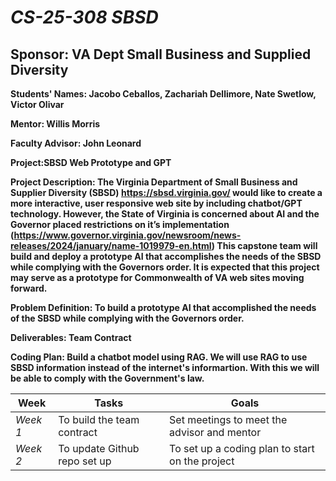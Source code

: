 # *CS-25-308 SBSD*
## **Sponsor: VA Dept Small Business and Supplied Diversity**

**Students' Names: Jacobo Ceballos, Zachariah Dellimore, Nate Swetlow, Victor Olivar**

**Mentor: Willis Morris**

**Faculty Advisor: John Leonard**

**Project:SBSD Web Prototype and GPT**

**Project Description: The Virginia Department of Small Business and Supplier Diversity (SBSD) https://sbsd.virginia.gov/ would like to create a more interactive, user responsive web site by including chatbot/GPT technology. However, the State of Virginia is concerned about AI and the Governor placed restrictions on it’s implementation (https://www.governor.virginia.gov/newsroom/news-releases/2024/january/name-1019979-en.html) This capstone team will build and deploy a prototype AI that accomplishes the needs of the SBSD while complying with the Governors order. It is expected that this project may serve as a prototype for Commonwealth of VA web sites moving forward.**

**Problem Definition: To build a prototype AI that accomplished the needs of the SBSD while complying with the Governors order.**

**Deliverables: Team Contract**

**Coding Plan: Build a chatbot model using RAG. We will use RAG to use SBSD information instead of the internet's informartion. With this we will be able to comply with the Government's law.**

| Week | Tasks | Goals |
|------|-------|-------|
| _Week 1_ | To build the team contract | Set meetings to meet the advisor and mentor |
| _Week 2_ | To update Github repo set up | To set up a coding plan to start on the project |
